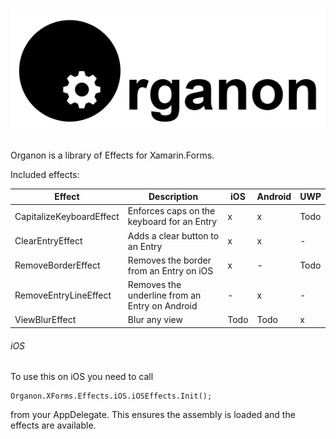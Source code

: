 ![Organon logo](Media/OrganonLogoL.png)
=======

Organon is a library of Effects for Xamarin.Forms.

Included effects:

| Effect                     | Description | iOS | Android | UWP |
|----------------------------|-------------|-----|---------|-----|
| CapitalizeKeyboardEffect | Enforces caps on the keyboard for an Entry | x | x | Todo |
| ClearEntryEffect | Adds a clear button to an Entry | x | x | - |
| RemoveBorderEffect | Removes the border from an Entry on iOS | x | - | Todo |
| RemoveEntryLineEffect | Removes the underline from an Entry on Android | - | x | - |
| ViewBlurEffect | Blur any view | Todo | Todo | x |


###### iOS

To use this on iOS you need to call

```
Organon.XForms.Effects.iOS.iOSEffects.Init();
```

from your AppDelegate. This ensures the assembly is loaded and the effects are available.
